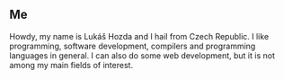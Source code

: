 ## Me
Howdy, my name is Lukáš Hozda and I hail from Czech Republic.
I like programming, software development, compilers 
and programming languages in general. I can also do some web
development, but it is not among my main fields of interest.
